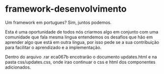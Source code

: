 # framework-desenvolvimento
Um framework em portugues? Sim, juntos podemos.



Esta é uma oportunidade de todos nós criarmos algo em conjunto com uma comunidade que fala mesma lingua entendemos os desafios que hão em aprender algo que está em outra língua, por isso pede se a sua contribuição para facilitar o aprendizado e a implementação.


Dentro do arquivo .rar eca067b encotrarão o documento updates.html e na pasta css/updates.css, onde irao continuar o css e html dos componentes adicionados.
